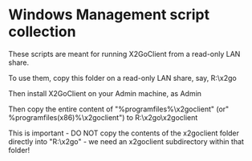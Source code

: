 # Windows Management script collection

These scripts are meant for running X2GoClient from a read-only LAN share.

To use them, copy this folder on a read-only LAN share, say, R:\x2go

Then install X2GoClient on your Admin machine, as Admin

Then copy the entire content of "%programfiles%\x2goclient" (or" %programfiles(x86)%\x2goclient") to R:\x2go\x2goclient

This is important - DO NOT copy the contents of the x2goclient folder directly into "R:\x2go\" - we need an x2goclient subdirectory within that folder!

